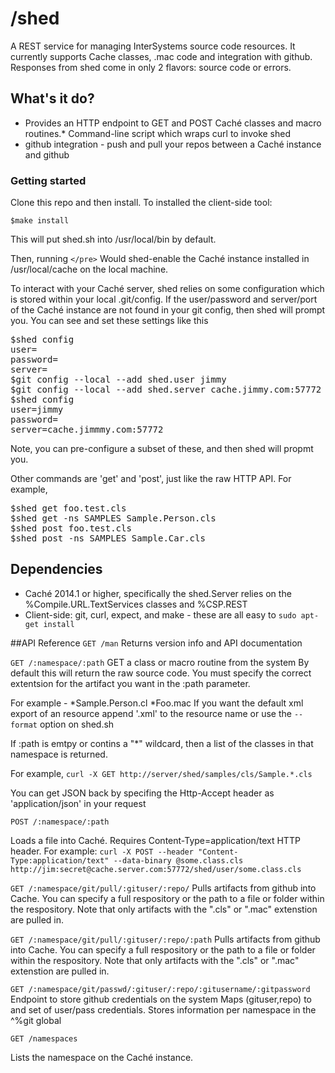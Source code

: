 # /shed

A REST service for managing InterSystems source code resources.
It currently supports Cache classes, .mac code and integration with github.
Responses from shed come in only 2 flavors: source code or errors.

## What's it do?

* Provides an HTTP endpoint to GET and POST Caché classes and macro routines.* Command-line script which wraps curl to invoke shed
* github integration - push and pull your repos between a Caché instance and github

### Getting started

Clone this repo and then install. To installed the client-side tool:

`$make install`

This will put shed.sh into /usr/local/bin by default.

Then, running
`</pre>`
Would shed-enable the Caché instance installed in /usr/local/cache
on the local machine.

To interact with your Caché server, shed relies on some configuration
which is stored within your local .git/config.
If the user/password and server/port of the Caché instance are not found 
in your git config, then shed will prompt you.
You can see and set these settings like this

<pre>
$shed config 
user=
password=
server=
$git config --local --add shed.user jimmy
$git config --local --add shed.server cache.jimmy.com:57772
$shed config
user=jimmy
password=
server=cache.jimmmy.com:57772
</pre>

Note, you can pre-configure a subset of these, and then shed will propmt you.

Other commands are 'get' and 'post', just like the raw HTTP API.
For example,
<pre>
$shed get foo.test.cls
$shed get -ns SAMPLES Sample.Person.cls
$shed post foo.test.cls
$shed post -ns SAMPLES Sample.Car.cls
</pre>

## Dependencies

* Caché 2014.1 or higher, specifically the shed.Server relies on the %Compile.URL.TextServices classes and %CSP.REST
* Client-side: git, curl, expect, and make - these are all easy to `sudo apt-get install`

##API Reference
`GET /man`
 Returns version info and API documentation

`GET /:namespace/:path`
GET a class or macro routine from the system
By default this will return the raw source code.
You must specify the correct extentsion for the artifact you want
in the :path parameter.</p>
For example - 
*Sample.Person.cl
*Foo.mac
If you want the default xml export of an resource append '.xml' to the resource name or use the `--format` option on shed.sh

If :path is emtpy or contins a "*" wildcard, then a list of the 
classes in that namespace is returned.</p>
For example,
`curl -X GET http://server/shed/samples/cls/Sample.*.cls`
<p>You can get JSON back by specifing the Http-Accept header
as 'application/json' in your request</p>

`POST /:namespace/:path`
 
Loads a file into Caché. Requires Content-Type=application/text HTTP header.
For example:
`curl -X POST --header "Content-Type:application/text" --data-binary @some.class.cls http://jim:secret@cache.server.com:57772/shed/user/some.class.cls`

`GET /:namespace/git/pull/:gituser/:repo/`
 Pulls artifacts from github into Cache.
You can specify a full respository or the path
to a file or folder within the respository.
Note that only artifacts with the ".cls" or ".mac" extenstion
are pulled in.

`GET /:namespace/git/pull/:gituser/:repo/:path`
 Pulls artifacts from github into Cache.
You can specify a full respository or the path
to a file or folder within the respository.
Note that only artifacts with the ".cls" or ".mac" extenstion
are pulled in.

`GET /:namespace/git/passwd/:gituser/:repo/:gitusername/:gitpassword`
Endpoint to store github credentials on the system
Maps (gituser,repo) to and set of user/pass credentials.
Stores information per namespace in the ^%git global

`GET /namespaces`

Lists the namespace on the Caché instance.

